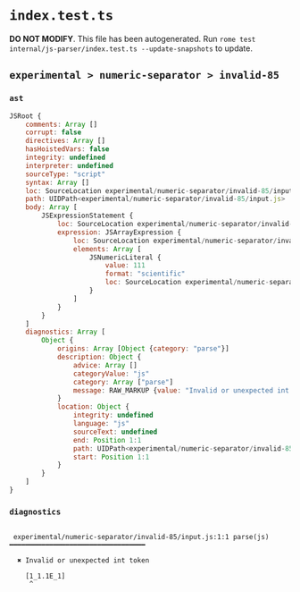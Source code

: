 # `index.test.ts`

**DO NOT MODIFY**. This file has been autogenerated. Run `rome test internal/js-parser/index.test.ts --update-snapshots` to update.

## `experimental > numeric-separator > invalid-85`

### `ast`

```javascript
JSRoot {
	comments: Array []
	corrupt: false
	directives: Array []
	hasHoistedVars: false
	integrity: undefined
	interpreter: undefined
	sourceType: "script"
	syntax: Array []
	loc: SourceLocation experimental/numeric-separator/invalid-85/input.js 1:0-2:0
	path: UIDPath<experimental/numeric-separator/invalid-85/input.js>
	body: Array [
		JSExpressionStatement {
			loc: SourceLocation experimental/numeric-separator/invalid-85/input.js 1:0-1:10
			expression: JSArrayExpression {
				loc: SourceLocation experimental/numeric-separator/invalid-85/input.js 1:0-1:10
				elements: Array [
					JSNumericLiteral {
						value: 111
						format: "scientific"
						loc: SourceLocation experimental/numeric-separator/invalid-85/input.js 1:1-1:9
					}
				]
			}
		}
	]
	diagnostics: Array [
		Object {
			origins: Array [Object {category: "parse"}]
			description: Object {
				advice: Array []
				categoryValue: "js"
				category: Array ["parse"]
				message: RAW_MARKUP {value: "Invalid or unexpected int token"}
			}
			location: Object {
				integrity: undefined
				language: "js"
				sourceText: undefined
				end: Position 1:1
				path: UIDPath<experimental/numeric-separator/invalid-85/input.js>
				start: Position 1:1
			}
		}
	]
}
```

### `diagnostics`

```

 experimental/numeric-separator/invalid-85/input.js:1:1 parse(js) ━━━━━━━━━━━━━━━━━━━━━━━━━━━━━━━━━━

  ✖ Invalid or unexpected int token

    [1_1.1E_1]
     ^


```

